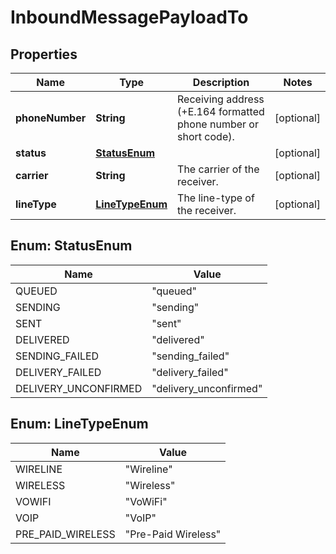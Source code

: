 # InboundMessagePayloadTo

## Properties
Name | Type | Description | Notes
------------ | ------------- | ------------- | -------------
**phoneNumber** | **String** | Receiving address (+E.164 formatted phone number or short code). |  [optional]
**status** | [**StatusEnum**](#StatusEnum) |  |  [optional]
**carrier** | **String** | The carrier of the receiver. |  [optional]
**lineType** | [**LineTypeEnum**](#LineTypeEnum) | The line-type of the receiver. |  [optional]

<a name="StatusEnum"></a>
## Enum: StatusEnum
Name | Value
---- | -----
QUEUED | &quot;queued&quot;
SENDING | &quot;sending&quot;
SENT | &quot;sent&quot;
DELIVERED | &quot;delivered&quot;
SENDING_FAILED | &quot;sending_failed&quot;
DELIVERY_FAILED | &quot;delivery_failed&quot;
DELIVERY_UNCONFIRMED | &quot;delivery_unconfirmed&quot;

<a name="LineTypeEnum"></a>
## Enum: LineTypeEnum
Name | Value
---- | -----
WIRELINE | &quot;Wireline&quot;
WIRELESS | &quot;Wireless&quot;
VOWIFI | &quot;VoWiFi&quot;
VOIP | &quot;VoIP&quot;
PRE_PAID_WIRELESS | &quot;Pre-Paid Wireless&quot;
